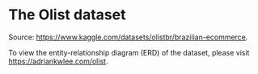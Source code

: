 # The Olist dataset
Source: https://www.kaggle.com/datasets/olistbr/brazilian-ecommerce.

To view the entity-relationship diagram (ERD) of the dataset, please visit https://adriankwlee.com/olist.
